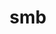 ---
layout: landing_page
sidebar: qq_cli_command_reference_sidebar
summary: Listing of commands for smb
title: smb
zendesk_source: qq CLI Command Guide

---